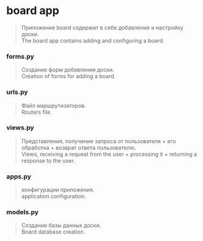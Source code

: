 # board app
> Приложение board содержит в себе добавление и настройку доски.<br/>
> The board app contains adding and configuring a board.
### forms.py
> Создание форм добавления доски.<br/>
> Creation of forms for adding a board.
### urls.py
> Файл маршрутизаторов.<br/>
> Routers file.
### views.py
> Представления, получение запроса от пользователя + его обработка + возврат ответа пользователю.<br/>
> Views, receiving a request from the user + processing it + returning a response to the user.
### apps.py
> конфигурации приложения.<br/>
> application configuration.
### models.py
> Создание базы данных доски.<br/>
> Board database creation.

